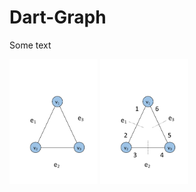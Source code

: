 # Dart-Graph

Some text


<img src="images/graph3normal.png" alt="Normal Notation" height="200"/>

<img src="images/graph3dart.png" alt="Dart Notation" height="200"/>
